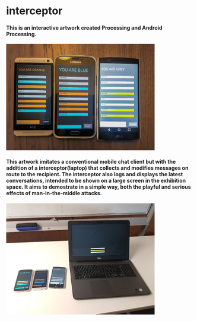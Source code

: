 # interceptor
<h4>This is an interactive artwork created Processing and Android Processing.</h4>

<img src="https://github.com/j-fan/interceptor-android/blob/master/20171031_180032.jpg" width="400">

<h4>
This artwork imitates a conventional mobile chat client but with the addition of a interceptor(laptop) that collects and modifies messages on route to the recipient. The interceptor also logs and displays the latest conversations, intended to be shown on a large screen in the exhibition space. It aims to demostrate in a simple way, both the playful and serious effects of man-in-the-middle attacks.
</h4>

<img src="https://github.com/j-fan/interceptor-android/blob/master/20171103_094417.jpg" width="400">                     
